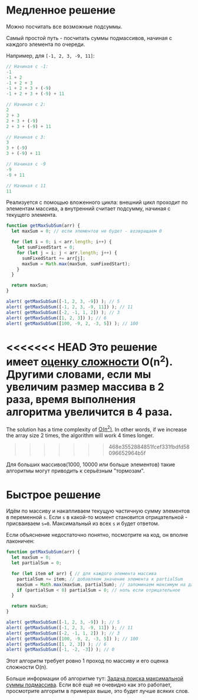 # Медленное решение

Можно посчитать все возможные подсуммы.

Самый простой путь - посчитать суммы подмассивов, начиная с каждого элемента по очереди.

Например, для `[-1, 2, 3, -9, 11]`:

```js no-beautify
// Начиная с -1:
-1
-1 + 2
-1 + 2 + 3
-1 + 2 + 3 + (-9)
-1 + 2 + 3 + (-9) + 11

// Начиная с 2:
2
2 + 3
2 + 3 + (-9)
2 + 3 + (-9) + 11

// Начиная с 3:
3
3 + (-9)
3 + (-9) + 11

// Начиная с -9
-9
-9 + 11

// Начиная с 11
11
``` 

Реализуется с помощью вложенного цикла: внешний цикл проходит по элементам массива, а внутренний считает подсумму, начиная с текущего элемента.

```js run
function getMaxSubSum(arr) {
  let maxSum = 0; // если элементов не будет - возвращаем 0

  for (let i = 0; i < arr.length; i++) {
    let sumFixedStart = 0;
    for (let j = i; j < arr.length; j++) {
      sumFixedStart += arr[j];
      maxSum = Math.max(maxSum, sumFixedStart);
    }
  }

  return maxSum;
}

alert( getMaxSubSum([-1, 2, 3, -9]) ); // 5
alert( getMaxSubSum([-1, 2, 3, -9, 11]) ); // 11
alert( getMaxSubSum([-2, -1, 1, 2]) ); // 3
alert( getMaxSubSum([1, 2, 3]) ); // 6
alert( getMaxSubSum([100, -9, 2, -3, 5]) ); // 100
```

<<<<<<< HEAD
Это решение имеет [оценку сложности](https://ru.wikipedia.org/wiki/«O»_большое_и_«o»_малое) O(n<sup>2</sup>). Другими словами, если мы увеличим размер массива в 2 раза, время выполнения алгоритма увеличится в 4 раза.
=======
The solution has a time complexity of [O(n<sup>2</sup>)](https://en.wikipedia.org/wiki/Big_O_notation). In other words, if we increase the array size 2 times, the algorithm will work 4 times longer.
>>>>>>> 468e3552884851fcef331fbdfd58096652964b5f

Для больших массивов(1000, 10000 или больше элементов) такие алгоритмы могут приводить к серьёзным "тормозам".

# Быстрое решение

Идём по массиву и накапливаем текущую частичную сумму элементов в переменной `s`. Если `s` в какой-то момент становится отрицательной  - присваиваем `s=0`. Максимальный из всех `s` и будет ответом. 

Если объяснение недостаточно понятно, посмотрите на код, он вполне лаконичен:

```js run demo
function getMaxSubSum(arr) {
  let maxSum = 0;
  let partialSum = 0;

  for (let item of arr) { // для каждого элемента массива
    partialSum += item; // добавляем значение элемента к partialSum
    maxSum = Math.max(maxSum, partialSum); // запоминаем максимум на данный момент
    if (partialSum < 0) partialSum = 0; // ноль если отрицательное
  }

  return maxSum;
}

alert( getMaxSubSum([-1, 2, 3, -9]) ); // 5
alert( getMaxSubSum([-1, 2, 3, -9, 11]) ); // 11
alert( getMaxSubSum([-2, -1, 1, 2]) ); // 3
alert( getMaxSubSum([100, -9, 2, -3, 5]) ); // 100
alert( getMaxSubSum([1, 2, 3]) ); // 6
alert( getMaxSubSum([-1, -2, -3]) ); // 0
```

Этот алгоритм требует ровно 1 проход по массиву и его оценка сложности O(n).

Больше информации об алгоритме тут: [Задача поиска максимальной суммы подмассива](http://en.wikipedia.org/wiki/Maximum_subarray_problem). Если всё ещё не очевидно как это работает, просмотрите алгоритм в примерах выше, это будет лучше всяких слов.
